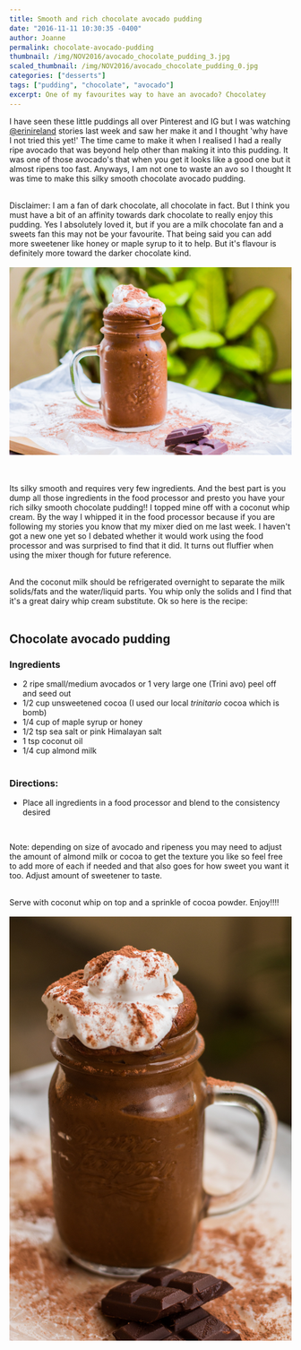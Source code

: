 ```yaml
---
title: Smooth and rich chocolate avocado pudding
date: "2016-11-11 10:30:35 -0400"
author: Joanne
permalink: chocolate-avocado-pudding
thumbnail: /img/NOV2016/avocado_chocolate_pudding_3.jpg
scaled_thumbnail: /img/NOV2016/avocado_chocolate_pudding_0.jpg
categories: ["desserts"]
tags: ["pudding", "chocolate", "avocado"]
excerpt: One of my favourites way to have an avocado? Chocolatey
---
```


I have seen these little puddings all over Pinterest and IG but I was watching [@erinireland](https://www.instagram.com/erinireland) stories last week and saw her make it and I thought 'why have I not
tried this yet!' The time came to make it when I realised I had a really ripe avocado that was beyond help other than making it into this pudding.  It was one of those avocado's that when you get it looks like a good one but it almost ripens too fast.  Anyways, I am not one to waste an avo so I thought It was time to make this silky smooth chocolate avocado pudding.   
<br>

Disclaimer: I am a fan of dark chocolate, all chocolate in fact.  But I think you must have a bit of an affinity towards dark chocolate to really enjoy this pudding.  Yes I absolutely loved it, but if you are a milk chocolate fan and a sweets fan this may not be your favourite.  That being said you can add more sweetener like honey or maple syrup to it to help.  But it's flavour is definitely more toward the darker chocolate kind.
<br>
<br>
![Chocolate avocado pudding](/img/NOV2016/avocado_chocolate_pudding_4.jpg)  
<br>
<br>

Its silky smooth and requires very few ingredients.  And the best part is you dump all those ingredients in the food processor and presto you have your rich silky smooth chocolate pudding!!
I topped mine off with a coconut whip cream.  By the way I whipped it in the food processor because if you are following my stories you know that my mixer died on me last week.  I haven't got a new one yet so I debated whether it would work using the food processor and was surprised to find that it did.  It turns out fluffier when using the mixer though for future reference.  
<br>

And the coconut milk should be refrigerated overnight to separate the milk solids/fats and the water/liquid parts.  You whip only the solids and I find that it's a great dairy whip cream substitute. Ok so here is the recipe:
<br><br>

## Chocolate avocado pudding

### Ingredients

* 2 ripe small/medium avocados or 1 very large one (Trini avo) peel off and seed out
* 1/2 cup unsweetened cocoa (I used our local *trinitario* cocoa which is bomb)
* 1/4 cup of maple syrup or honey
* 1/2 tsp sea salt or pink Himalayan salt
* 1 tsp coconut oil
* 1/4 cup almond milk
<br><br>

### Directions:
* Place all ingredients in a food processor and blend to the consistency desired
<br>

Note: depending on size of avocado and ripeness you may need to adjust the amount of almond milk or cocoa to get the texture you like so feel free to add more of each if needed and that also goes for how sweet you want it too. Adjust amount of sweetener to taste.  
<br>

Serve with coconut whip on top and a sprinkle of cocoa powder. Enjoy!!!!
<br>
<br>
![Chocolate avocado pudding](/img/NOV2016/avocado_chocolate_pudding_2.jpg)  
